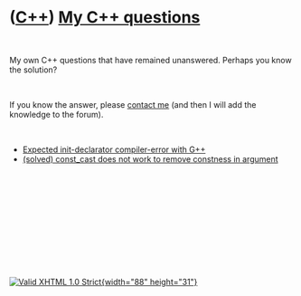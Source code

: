 



 

 

 

 

 

([C++](Cpp.htm)) [My C++ questions](CppMyQuestions.htm)
=======================================================

 

My own C++ questions that have remained unanswered. Perhaps you know the
solution?

 

If you know the answer, please [contact me](Contact.htm) (and then I
will add the knowledge to the forum).

 

-   [Expected init-declarator compiler-error with
    G++](CppMyQuestions0.htm)
-   [(solved) const\_cast does not work to remove constness in
    argument](CppMyQuestions1.htm)

 

 

 

 

 





 

[![Valid XHTML 1.0 Strict](valid-xhtml10.png){width="88"
height="31"}](http://validator.w3.org/check?uri=referer)
